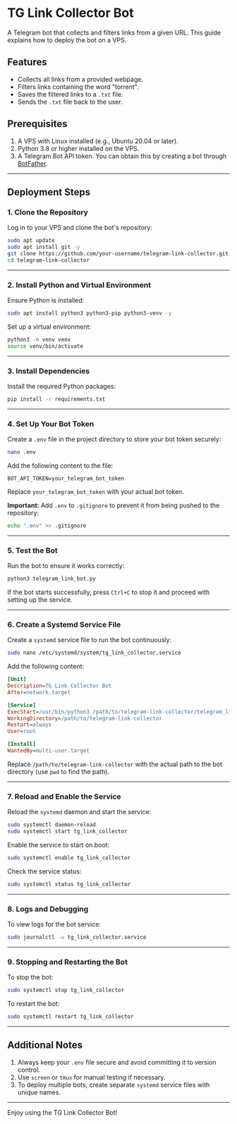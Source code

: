 
# TG Link Collector Bot

A Telegram bot that collects and filters links from a given URL. This guide explains how to deploy the bot on a VPS.

## Features

- Collects all links from a provided webpage.
- Filters links containing the word "torrent".
- Saves the filtered links to a `.txt` file.
- Sends the `.txt` file back to the user.

## Prerequisites

1. A VPS with Linux installed (e.g., Ubuntu 20.04 or later).
2. Python 3.8 or higher installed on the VPS.
3. A Telegram Bot API token. You can obtain this by creating a bot through [BotFather](https://core.telegram.org/bots#botfather).

---

## Deployment Steps

### 1. Clone the Repository

Log in to your VPS and clone the bot's repository:
```bash
sudo apt update
sudo apt install git -y
git clone https://github.com/your-username/telegram-link-collector.git
cd telegram-link-collector
```

---

### 2. Install Python and Virtual Environment

Ensure Python is installed:
```bash
sudo apt install python3 python3-pip python3-venv -y
```

Set up a virtual environment:
```bash
python3 -m venv venv
source venv/bin/activate
```

---

### 3. Install Dependencies

Install the required Python packages:
```bash
pip install -r requirements.txt
```

---

### 4. Set Up Your Bot Token

Create a `.env` file in the project directory to store your bot token securely:
```bash
nano .env
```
Add the following content to the file:
```
BOT_API_TOKEN=your_telegram_bot_token
```
Replace `your_telegram_bot_token` with your actual bot token.

**Important:** Add `.env` to `.gitignore` to prevent it from being pushed to the repository:
```bash
echo ".env" >> .gitignore
```

---

### 5. Test the Bot

Run the bot to ensure it works correctly:
```bash
python3 telegram_link_bot.py
```
If the bot starts successfully, press `Ctrl+C` to stop it and proceed with setting up the service.

---

### 6. Create a Systemd Service File

Create a `systemd` service file to run the bot continuously:
```bash
sudo nano /etc/systemd/system/tg_link_collector.service
```

Add the following content:
```ini
[Unit]
Description=TG Link Collector Bot
After=network.target

[Service]
ExecStart=/usr/bin/python3 /path/to/telegram-link-collector/telegram_link_bot.py
WorkingDirectory=/path/to/telegram-link-collector
Restart=always
User=root

[Install]
WantedBy=multi-user.target
```
Replace `/path/to/telegram-link-collector` with the actual path to the bot directory (use `pwd` to find the path).

---

### 7. Reload and Enable the Service

Reload the `systemd` daemon and start the service:
```bash
sudo systemctl daemon-reload
sudo systemctl start tg_link_collector
```

Enable the service to start on boot:
```bash
sudo systemctl enable tg_link_collector
```

Check the service status:
```bash
sudo systemctl status tg_link_collector
```

---

### 8. Logs and Debugging

To view logs for the bot service:
```bash
sudo journalctl -u tg_link_collector.service
```

---

### 9. Stopping and Restarting the Bot

To stop the bot:
```bash
sudo systemctl stop tg_link_collector
```

To restart the bot:
```bash
sudo systemctl restart tg_link_collector
```

---

## Additional Notes

1. Always keep your `.env` file secure and avoid committing it to version control.
2. Use `screen` or `tmux` for manual testing if necessary.
3. To deploy multiple bots, create separate `systemd` service files with unique names.

---

Enjoy using the TG Link Collector Bot!

